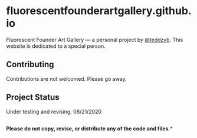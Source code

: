 # fluorescentfounderartgallery.github.io

Fluorescent Founder Art Gallery — a personal project by [@teddzyb](https://github.com/teddzyb). This website is dedicated to a special person.

## Contributing

Contributions are not welcomed. Please go away.

## Project Status

Under testing and revising. 08/21/2020
##

**Please do not copy, revise, or distribute any of the code and files.***
